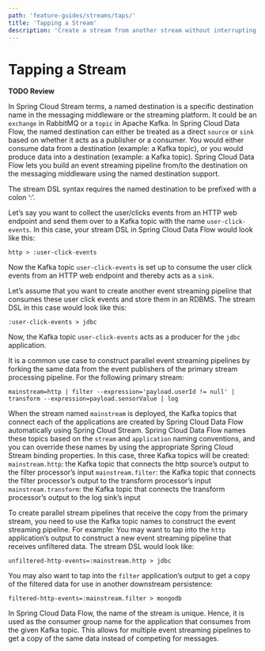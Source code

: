 ```yaml
---
path: 'feature-guides/streams/taps/'
title: 'Tapping a Stream'
description: 'Create a stream from another stream without interrupting the data processing'
---
```


# Tapping a Stream

**TODO Review**

In Spring Cloud Stream terms, a named destination is a specific destination name in the messaging middleware or the streaming platform.
It could be an `exchange` in RabbitMQ or a `topic` in Apache Kafka.
In Spring Cloud Data Flow, the named destination can either be treated as a direct `source` or `sink` based on whether it acts as a publisher or a consumer.
You would either consume data from a destination (example: a Kafka topic), or you would produce data into a destination (example: a Kafka topic).
Spring Cloud Data Flow lets you build an event streaming pipeline from/to the destination on the messaging middleware using the named destination support.

The stream DSL syntax requires the named destination to be prefixed with a colon ‘:’.

Let’s say you want to collect the user/clicks events from an HTTP web endpoint and send them over to a Kafka topic with the name `user-click-events`.
In this case, your stream DSL in Spring Cloud Data Flow would look like this:

```
http > :user-click-events
```

Now the Kafka topic `user-click-events` is set up to consume the user click events from an HTTP web endpoint and thereby acts as a `sink`.

Let’s assume that you want to create another event streaming pipeline that consumes these user click events and store them in an RDBMS.
The stream DSL in this case would look like this:

```
:user-click-events > jdbc
```

Now, the Kafka topic `user-click-events` acts as a producer for the `jdbc` application.

It is a common use case to construct parallel event streaming pipelines by forking the same data from the event publishers of the primary stream processing pipeline.
For the following primary stream:

```
mainstream=http | filter --expression='payload.userId != null' | transform --expression=payload.sensorValue | log
```

When the stream named `mainstream` is deployed, the Kafka topics that connect each of the applications are created by Spring Cloud Data Flow automatically using Spring Cloud Stream.
Spring Cloud Data Flow names these topics based on the `stream` and `application` naming conventions, and you can override these names by using the appropriate Spring Cloud Stream binding properties.
In this case, three Kafka topics will be created:
`mainstream.http`: the Kafka topic that connects the http source’s output to the filter processor’s input
`mainstream.filter`: the Kafka topic that connects the filter processor’s output to the transform processor’s input
`mainstream.transform`: the Kafka topic that connects the transform processor’s output to the log sink’s input

To create parallel stream pipelines that receive the copy from the primary stream, you need to use the Kafka topic names to construct the event streaming pipeline. For example:
You may want to tap into the `http` application’s output to construct a new event streaming pipeline that receives unfiltered data. The stream DSL would look like:

```
unfiltered-http-events=:mainstream.http > jdbc
```

You may also want to tap into the `filter` application’s output to get a copy of the filtered data for use in another downstream persistence:

```
filtered-http-events=:mainstream.filter > mongodb
```

In Spring Cloud Data Flow, the name of the stream is unique.
Hence, it is used as the consumer group name for the application that consumes from the given Kafka topic.
This allows for multiple event streaming pipelines to get a copy of the same data instead of competing for messages.

